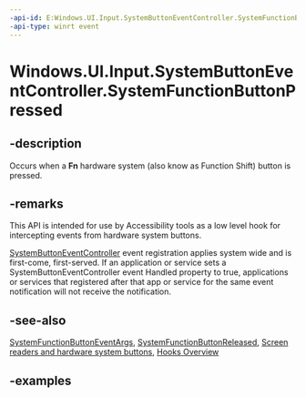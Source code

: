 ```yaml
---
-api-id: E:Windows.UI.Input.SystemButtonEventController.SystemFunctionButtonPressed
-api-type: winrt event
---
```


<!-- Event syntax.
public event TypedEventHandler SystemFunctionButtonPressed<SystemButtonEventController, SystemFunctionButtonEventArgs>
-->

# Windows.UI.Input.SystemButtonEventController.SystemFunctionButtonPressed

## -description

Occurs when a **Fn** hardware system (also know as Function Shift) button is pressed.

## -remarks

This API is intended for use by Accessibility tools as a low level hook for intercepting events from hardware system buttons.

[SystemButtonEventController](systembuttoneventcontroller.md) event registration applies system wide and is first-come, first-served. If an application or service sets a SystemButtonEventController event Handled property to true, applications or services that registered after that app or service for the same event notification will not receive the notification.

## -see-also

[SystemFunctionButtonEventArgs](systemfunctionbuttoneventargs.md), [SystemFunctionButtonReleased](systembuttoneventcontroller_systemfunctionbuttonreleased.md), [Screen readers and hardware system buttons](/windows/uwp/design/accessibility/system-button-narration), [Hooks Overview](/windows/win32/winmsg/about-hooks)

## -examples

